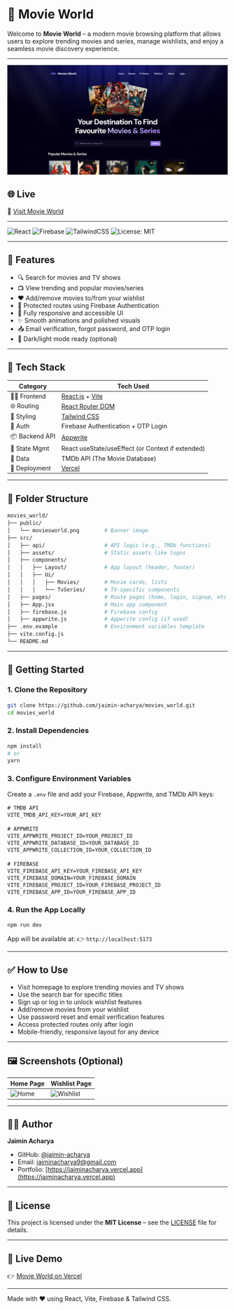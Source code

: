 # 🎥 Movie World

Welcome to **Movie World** – a modern movie browsing platform that allows users to explore trending movies and series, manage wishlists, and enjoy a seamless movie discovery experience.

---

![Movie World Banner](./public/moviesworld.png)

## 🌐 Live
🔗 [Visit Movie World](https://infomoviesworld.vercel.app/)

---

![React](https://img.shields.io/badge/React-2023-blue)
![Firebase](https://img.shields.io/badge/Firebase-Auth-yellow)
![TailwindCSS](https://img.shields.io/badge/Tailwind-CSS-38BDF8)
![License: MIT](https://img.shields.io/badge/License-MIT-green)

---

## 🚀 Features

- 🔍 Search for movies and TV shows  
- 📺 View trending and popular movies/series  
- ❤️ Add/remove movies to/from your wishlist  
- 🔐 Protected routes using Firebase Authentication  
- 📱 Fully responsive and accessible UI  
- ✨ Smooth animations and polished visuals  
- 📤 Email verification, forgot password, and OTP login  
- 🌙 Dark/light mode ready (optional)

---

## 🧰 Tech Stack

| Category        | Tech Used                                                      |
|----------------|-----------------------------------------------------------------|
| 🧑‍💻 Frontend      | [React.js](https://reactjs.org/) + [Vite](https://vitejs.dev/)        |
| 🌐 Routing       | [React Router DOM](https://reactrouter.com/)                  |
| 🎨 Styling       | [Tailwind CSS](https://tailwindcss.com/)                      |
| 🔐 Auth          | Firebase Authentication + OTP Login                           |
| 📦 Backend API   | [Appwrite](https://appwrite.io/)                              |
| 📁 State Mgmt    | React useState/useEffect (or Context if extended)             |
| 🍿 Data          | TMDb API (The Movie Database)                                 |
| 🚀 Deployment    | [Vercel](https://vercel.com/)                                 |

---

## 📁 Folder Structure

```bash
movies_world/
├── public/
│   └── moviesworld.png        # Banner image
├── src/
│   ├── api/                   # API logic (e.g., TMDb functions)
│   ├── assets/                # Static assets like logos
│   ├── components/
│   │   ├── Layout/            # App layout (header, footer)
│   │   ├── Ui/
│   │   │   ├── Movies/        # Movie cards, lists
│   │   │   └── TvSeries/      # TV-specific components
│   ├── pages/                 # Route pages (home, login, signup, etc.)
│   ├── App.jsx                # Main app component
│   ├── firebase.js            # Firebase config
│   ├── appwrite.js            # Appwrite config (if used)
├── .env.example               # Environment variables template
├── vite.config.js
└── README.md
````

---

## 🔧 Getting Started

### 1. Clone the Repository

```bash
git clone https://github.com/jaimin-acharya/movies_world.git
cd movies_world
```

### 2. Install Dependencies

```bash
npm install
# or
yarn
```

### 3. Configure Environment Variables

Create a `.env` file and add your Firebase, Appwrite, and TMDb API keys:

```env
# TMDB API
VITE_TMDB_API_KEY=YOUR_API_KEY

# APPWRITE
VITE_APPWRITE_PROJECT_ID=YOUR_PROJECT_ID
VITE_APPWRITE_DATABASE_ID=YOUR_DATABASE_ID
VITE_APPWRITE_COLLECTION_ID=YOUR_COLLECTION_ID

# FIREBASE
VITE_FIREBASE_API_KEY=YOUR_FIREBASE_API_KEY
VITE_FIREBASE_DOMAIN=YOUR_FIREBASE_DOMAIN
VITE_FIREBASE_PROJECT_ID=YOUR_FIREBASE_PROJECT_ID
VITE_FIREBASE_APP_ID=YOUR_FIREBASE_APP_ID
```

### 4. Run the App Locally

```bash
npm run dev
```

App will be available at:
👉 `http://localhost:5173`

---

## ✅ How to Use

* Visit homepage to explore trending movies and TV shows
* Use the search bar for specific titles
* Sign up or log in to unlock wishlist features
* Add/remove movies from your wishlist
* Use password reset and email verification features
* Access protected routes only after login
* Mobile-friendly, responsive layout for any device

---

## 🖼️ Screenshots (Optional)

| Home Page                  | Wishlist Page                      |
| -------------------------- | ---------------------------------- |
| ![Home](./public/home.png) | ![Wishlist](./public/wishlist.png) |

---

## 👨‍💻 Author

**Jaimin Acharya**

* GitHub: [@jaimin-acharya](https://github.com/jaimin-acharya)
* Email: [jaiminacharya9@gmail.com](mailto:jaiminacharya9@gmail.com)
* Portfolio: [https://jaiminacharya.vercel.app](https://jaiminacharya.vercel.app)

---

## 📜 License

This project is licensed under the **MIT License** – see the [LICENSE](./LICENSE) file for details.

---

## 🔗 Live Demo

👉 [Movie World on Vercel](https://infomoviesworld.vercel.app/)

---

Made with ❤️ using React, Vite, Firebase & Tailwind CSS.

